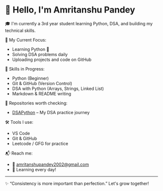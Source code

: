 # 👋 Hello, I'm Amritanshu Pandey

🎓 I'm currently a 3rd year student learning Python, DSA, and building my technical skills.

🚀 My Current Focus:
- Learning Python 🐍
- Solving DSA problems daily
- Uploading projects and code on GitHub

📘 Skills in Progress:
- Python (Beginner)
- Git & GitHub (Version Control)
- DSA with Python (Arrays, Strings, Linked List)
- Markdown & README writing

📁 Repositories worth checking:
- [DSAPython](https://github.com/amritanshupan20/DSAPython) – My DSA practice journey

🛠️ Tools I use:
- VS Code
- Git & GitHub
- Leetcode / GFG for practice

📬 Reach me:
- 📧 amritanshupandey2002@gmail.com
- 🧠 Learning every day!

---

✨ “Consistency is more important than perfection.” Let's grow together!
